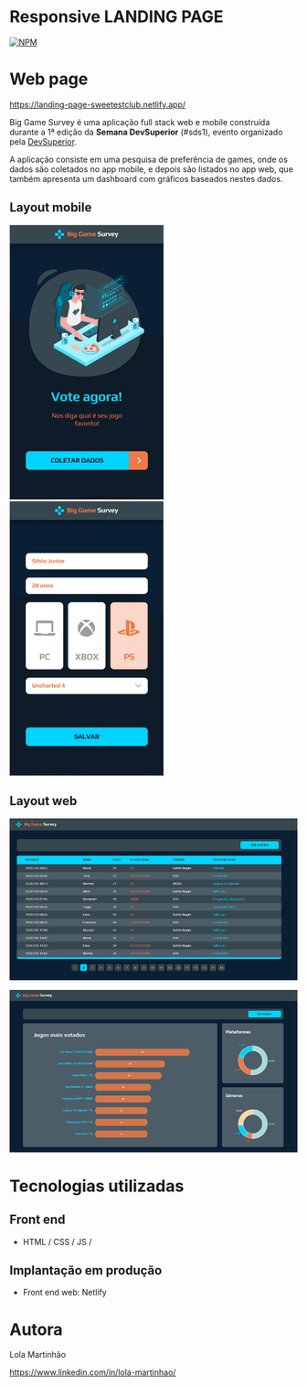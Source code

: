 # Responsive LANDING PAGE
[![NPM](https://img.shields.io/npm/l/react)](https://github.com/lmartinhao/sweetest-club-landing-page/blob/main/LICENSE) 

# Web page

https://landing-page-sweetestclub.netlify.app/

Big Game Survey é uma aplicação full stack web e mobile construída durante a 1ª edição da **Semana DevSuperior** (#sds1), evento organizado pela [DevSuperior](https://devsuperior.com "Site da DevSuperior").

A aplicação consiste em uma pesquisa de preferência de games, onde os dados são coletados no app mobile, e depois são listados no app web, que também apresenta um dashboard com gráficos baseados nestes dados.

## Layout mobile
![Mobile 1](https://github.com/acenelio/assets/raw/main/sds1/mobile1.png) ![Mobile 2](https://github.com/acenelio/assets/raw/main/sds1/mobile2.png)

## Layout web
![Web 1](https://github.com/acenelio/assets/raw/main/sds1/web1.png)

![Web 2](https://github.com/acenelio/assets/raw/main/sds1/web2.png)

# Tecnologias utilizadas
## Front end
- HTML / CSS / JS /

## Implantação em produção
- Front end web: Netlify


# Autora

Lola Martinhão

https://www.linkedin.com/in/lola-martinhao/
